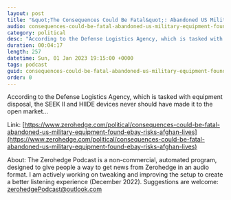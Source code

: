 ```yaml
---
layout: post
title: "&quot;The Consequences Could Be Fatal&quot;: Abandoned US Military Equipment Found On Ebay Risks Afghan Lives"
audio: consequences-could-be-fatal-abandoned-us-military-equipment-found-ebay-risks-afghan-lives-0
category: political
desc: "According to the Defense Logistics Agency, which is tasked with equipment disposal, the SEEK II and HIIDE devices never should have made it to the open market..."
duration: 00:04:17
length: 257
datetime: Sun, 01 Jan 2023 19:15:00 +0000
tags: podcast
guid: consequences-could-be-fatal-abandoned-us-military-equipment-found-ebay-risks-afghan-lives-0
order: 0
---
```

According to the Defense Logistics Agency, which is tasked with equipment disposal, the SEEK II and HIIDE devices never should have made it to the open market...

Link: [https://www.zerohedge.com/political/consequences-could-be-fatal-abandoned-us-military-equipment-found-ebay-risks-afghan-lives](https://www.zerohedge.com/political/consequences-could-be-fatal-abandoned-us-military-equipment-found-ebay-risks-afghan-lives)

About: The Zerohedge Podcast is a non-commercial, automated program, designed to give people a way to get news from Zerohedge in an audio format.  I am actively working on tweaking and improving the setup to create a better listening experience (December 2022).  Suggestions are welcome: [zerohedgePodcast@outlook.com](mailto:zerohedgePodcast@outlook.com)